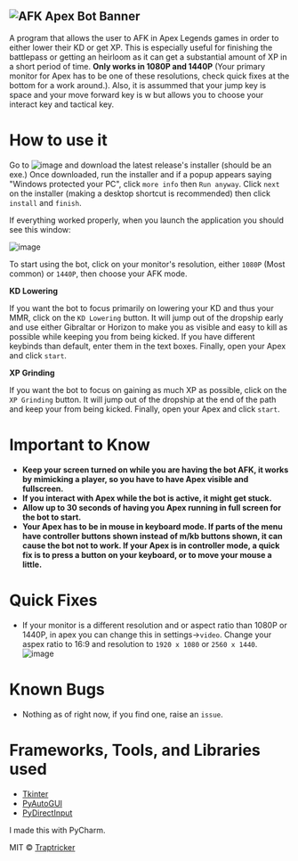 ![AFK Apex Bot Banner](https://user-images.githubusercontent.com/85963782/152089759-d1aa1bca-4fa6-4dcc-8bef-2eca6ae6ef48.png)
-
A program that allows the user to AFK in Apex Legends games in order to either lower their KD or get XP. This is especially useful for finishing the battlepass or getting an heirloom as it can get a substantial amount of XP in a short period of time. **Only works in 1080P and 1440P** (Your primary monitor for Apex has to be one of these resolutions, check quick fixes at the bottom for a work around.). Also, it is assummed that your jump key is space and your move forward key is w but allows you to choose your interact key and tactical key. 

# How to use it
Go to ![image](https://user-images.githubusercontent.com/85963782/150718639-bec6b20b-f788-4d28-9315-25d33103b6ca.png) and download the latest release's installer (should be an exe.) Once downloaded, run the installer and if a popup appears saying "Windows protected your PC", click `more info` then `Run anyway`. Click `next` on the installer (making a desktop shortcut is recommended) then click `install` and `finish`.

If everything worked properly, when you launch the application you should see this window:

![image](https://user-images.githubusercontent.com/85963782/165866845-4d1eaafe-0192-42ab-abe9-463e407521ec.png)

To start using the bot, click on your monitor's resolution, either `1080P` (Most common) or `1440P`, then choose your AFK mode.

**KD Lowering**

If you want the bot to focus primarily on lowering your KD and thus your MMR, click on the `KD Lowering` button. It will jump out of the dropship early and use either Gibraltar  or Horizon to make you as visible and easy to kill as possible while keeping you from being kicked. If you have different keybinds than default, enter them in the text boxes. Finally, open your Apex and click `start`. 

**XP Grinding**

If you want the bot to focus on gaining as much XP as possible, click on the `XP Grinding` button. It will jump out of the dropship at the end of the path and keep your from being kicked. Finally, open your Apex and click `start`.

# Important to Know
- **Keep your screen turned on while you are having the bot AFK, it works by mimicking a player, so you have to have Apex visible and fullscreen.**
- **If you interact with Apex while the bot is active, it might get stuck.**
- **Allow up to 30 seconds of having you Apex running in full screen for the bot to start.**
- **Your Apex has to be in mouse in keyboard mode. If parts of the menu have controller buttons shown instead of m/kb buttons shown, it can cause the bot not to work. If your Apex is in controller mode, a quick fix is to press a button on your keyboard, or to move your mouse a little.**

# Quick Fixes
- If your monitor is a different resolution and or aspect ratio than 1080P or 1440P, in apex you can change this in settings->`video`. Change your aspex ratio to 16:9 and resolution to `1920 x 1080` or `2560 x 1440`.
![image](https://user-images.githubusercontent.com/85963782/156895505-65d3171f-b8aa-4e27-b13c-f7fa1dd82245.png)

# Known Bugs
- Nothing as of right now, if you find one, raise an `issue`.

# Frameworks, Tools, and Libraries used
- [Tkinter](https://docs.python.org/3/library/tkinter.html)
- [PyAutoGUI](https://pyautogui.readthedocs.io/en/latest/)
- [PyDirectInput](https://pypi.org/project/PyDirectInput/)

I made this with PyCharm.

MIT © [Traptricker](https://github.com/Traptricker)
